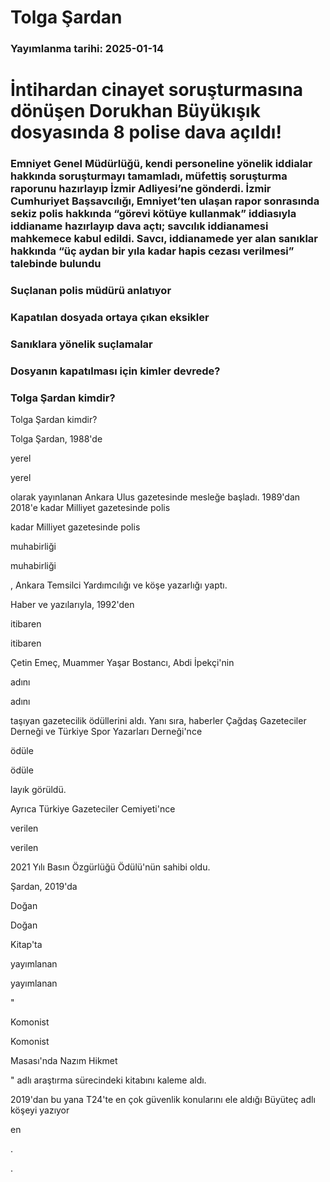 # Tolga Şardan

### Yayımlanma tarihi: 2025-01-14

# İntihardan cinayet soruşturmasına dönüşen Dorukhan Büyükışık dosyasında 8 polise dava açıldı!


### Emniyet Genel Müdürlüğü, kendi personeline yönelik iddialar hakkında soruşturmayı tamamladı, müfettiş soruşturma raporunu hazırlayıp İzmir Adliyesi’ne gönderdi. İzmir Cumhuriyet Başsavcılığı, Emniyet’ten ulaşan rapor sonrasında sekiz polis hakkında “görevi kötüye kullanmak” iddiasıyla iddianame hazırlayıp dava açtı; savcılık iddianamesi mahkemece kabul edildi. Savcı, iddianamede yer alan sanıklar hakkında “üç aydan bir yıla kadar hapis cezası verilmesi” talebinde bulundu


### Suçlanan polis müdürü anlatıyor


### Kapatılan dosyada ortaya çıkan eksikler


### Sanıklara yönelik suçlamalar


### Dosyanın kapatılması için kimler devrede?


### Tolga Şardan kimdir?

Tolga Şardan kimdir?

Tolga Şardan, 1988'de

yerel

yerel

olarak yayınlanan Ankara Ulus gazetesinde mesleğe başladı. 1989'dan 2018'e kadar Milliyet gazetesinde polis

kadar Milliyet gazetesinde polis

muhabirliği

muhabirliği

, Ankara Temsilci Yardımcılığı ve köşe yazarlığı yaptı.



Haber ve yazılarıyla, 1992'den

itibaren

itibaren

Çetin Emeç, Muammer Yaşar Bostancı, Abdi İpekçi'nin

adını

adını

taşıyan gazetecilik ödüllerini aldı. Yanı sıra, haberler Çağdaş Gazeteciler Derneği ve Türkiye Spor Yazarları Derneği'nce

ödüle

ödüle

layık görüldü.



Ayrıca Türkiye Gazeteciler Cemiyeti'nce

verilen

verilen

2021 Yılı Basın Özgürlüğü Ödülü'nün sahibi oldu.



Şardan, 2019'da

Doğan

Doğan

Kitap'ta

yayımlanan

yayımlanan

"

Komonist

Komonist

Masası'nda Nazım Hikmet

" adlı araştırma sürecindeki kitabını kaleme aldı.



2019'dan bu yana T24'te en çok güvenlik konularını ele aldığı Büyüteç adlı köşeyi yazıyor

en

.

.


